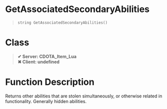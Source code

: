 # GetAssociatedSecondaryAbilities
> `string GetAssociatedSecondaryAbilities()`
# Class
> __✔ Server: CDOTA_Item_Lua__  
> __✖ Client: undefined__  
# Function Description
Returns other abilities that are stolen simultaneously, or otherwise related in functionality.  Generally hidden abilities.

